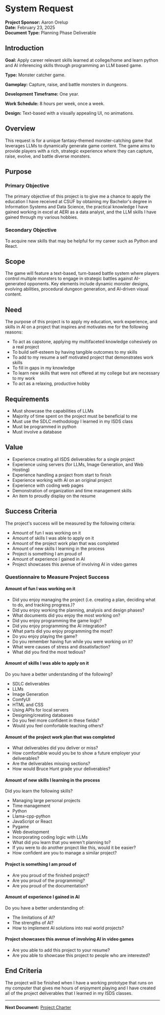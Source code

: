# System Request

**Project Sponsor:** Aaron Orelup  
**Date:** February 23, 2025  
**Document Type:** Planning Phase Deliverable

## Introduction

**Goal:** Apply career relevant skills learned at college/home and learn python and AI inferencing skills through programming an LLM based game.

**Type:** Monster catcher game.

**Gameplay:** Capture, raise, and battle monsters in dungeons.

**Development Timeframe:** One year.

**Work Schedule:** 8 hours per week, once a week.

**Design:** Text-based with a visually appealing UI, no animations.

## Overview

This request is for a unique fantasy-themed monster-catching game that leverages LLMs to dynamically generate game content. The game aims to provide players with a rich, strategic experience where they can capture, raise, evolve, and battle diverse monsters.

## Purpose

### Primary Objective
The primary objective of this project is to give me a chance to apply the education I have received at CSUF by obtaining my Bachelor's degree in Information Systems and Data Science, the practical knowledge I have gained working in excel at AERI as a data analyst, and the LLM skills I have gained through my various hobbies.

### Secondary Objective
To acquire new skills that may be helpful for my career such as Python and React.

## Scope

The game will feature a text-based, turn-based battle system where players control multiple monsters to engage in strategic battles against AI-generated opponents. Key elements include dynamic monster designs, evolving abilities, procedural dungeon generation, and AI-driven visual content.

## Need

The purpose of this project is to apply my education, work experience, and skills in AI on a project that inspires and motivates me for the following reasons:

- To act as capstone, applying my multifaceted knowledge cohesively on a real project
- To build self-esteem by having tangible outcomes to my skills
- To add to my resume a self motivated project that demonstrates work skills
- To fill in gaps in my knowledge
- To learn new skills that were not offered at my college but are necessary to my work
- To act as a relaxing, productive hobby

## Requirements

- Must showcase the capabilities of LLMs
- Majority of time spent on the project must be beneficial to me
- Must use the SDLC methodology I learned in my ISDS class
- Must be programmed in python
- Must involve a database

## Value

- Experience creating all ISDS deliverables for a single project
- Experience using servers (for LLMs, Image Generation, and Web Hosting)
- Experience handling a project from start to finish
- Experience working with AI on an original project
- Experience with coding web pages
- Demonstration of organization and time management skills
- An item to proudly display on the resume

## Success Criteria

The project's success will be measured by the following criteria:

- Amount of fun I was working on it
- Amount of skills I was able to apply on it
- Amount of the project work plan that was completed
- Amount of new skills I learning in the process
- Project is something I am proud of
- Amount of experience I gained in AI
- Project showcases this avenue of involving AI in video games

### Questionnaire to Measure Project Success

#### Amount of fun I was working on it
- Did you enjoy managing the project (i.e. creating a plan, deciding what to do, and tracking progress.)?
- Did you enjoy working the planning, analysis and design phases?
- What documents did you enjoy the most working on?
- Did you enjoy programming the game logic?
- Did you enjoy programming the AI integration?
- What parts did you enjoy programming the most?
- Do you enjoy playing the game?
- Do you remember having fun while you were working on it?
- What were causes of stress and dissatisfaction?
- What did you find the most tedious?

#### Amount of skills I was able to apply on it
Do you have a better understanding of the following?
- SDLC deliverables
- LLMs
- Image Generation
- ComfyUI
- HTML and CSS
- Using APIs for local servers
- Designing/creating databases
- Do you feel more confident in these fields?
- Would you feel comfortable teaching others?

#### Amount of the project work plan that was completed
- What deliverables did you deliver or miss?
- How comfortable would you be to show a future employer your deliverables?
- Are the deliverables missing sections?
- How would Bruce Hunt grade your deliverables?

#### Amount of new skills I learning in the process
Did you learn the following skills?
- Managing large personal projects
- Time management
- Python
- Llama-cpp-python
- JavaScript or React
- Pygame
- Web development
- Incorporating coding logic with LLMs
- What did you learn that you weren't planning to?
- If you were to do another project like this, would it be easier?
- How confident are you to manage a similar project?

#### Project is something I am proud of
- Are you proud of the finished project?
- Are you proud of the programming?
- Are you proud of the documentation?

#### Amount of experience I gained in AI
Do you have a better understanding of:
- The limitations of AI?
- The strengths of AI?
- How to implement AI solutions into real world projects?

#### Project showcases this avenue of involving AI in video games
- Are you able to add this project to your resume?
- Are you able to showcase this project to people who are interested?

## End Criteria

The project will be finished when I have a working prototype that runs on my computer that gives me hours of enjoyment playing and I have created all of the project deliverables that I learned in my ISDS classes.

---

**Next Document:** [Project Charter](02_project_charter.md)